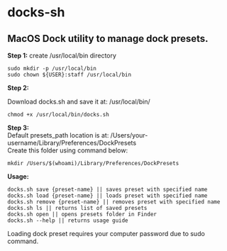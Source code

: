 # docks-sh
## MacOS Dock utility to manage dock presets.

**Step 1:** create /usr/local/bin directory
```
sudo mkdir -p /usr/local/bin
sudo chown ${USER}:staff /usr/local/bin
```
**Step 2:** 

Download docks.sh and save it at: /usr/local/bin/
```
chmod +x /usr/local/bin/docks.sh
```

**Step 3:**\
Default presets_path location is at: /Users/your-username/Library/Preferences/DockPresets\
Create this folder using command below:
```
mkdir /Users/$(whoami)/Library/Preferences/DockPresets
```
**Usage:**
```
docks.sh save {preset-name} || saves preset with specified name
docks.sh load {preset-name} || loads preset with specified name 
docks.sh remove {preset-name} || removes preset with specified name
docks.sh ls || returns list of saved presets
docks.sh open || opens presets folder in Finder
docks.sh --help || returns usage guide
```
Loading dock preset requires your computer password due to sudo command.
